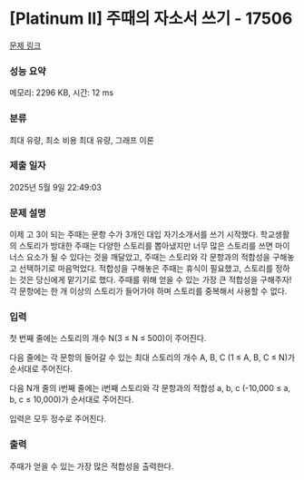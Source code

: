 # [Platinum II] 주때의 자소서 쓰기 - 17506 

[문제 링크](https://www.acmicpc.net/problem/17506) 

### 성능 요약

메모리: 2296 KB, 시간: 12 ms

### 분류

최대 유량, 최소 비용 최대 유량, 그래프 이론

### 제출 일자

2025년 5월 9일 22:49:03

### 문제 설명

<p>이제 고 3이 되는 주때는 문항 수가 3개인 대입 자기소개서를 쓰기 시작했다. 학교생활의 스토리가 방대한 주때는 다양한 스토리를 뽑아냈지만 너무 많은 스토리를 쓰면 마이너스 요소가 될 수 있다는 것을 깨달았고, 주때는 스토리와 각 문항과의 적합성을 구해놓고 선택하기로 마음먹었다. 적합성을 구해놓은 주때는 휴식이 필요했고, 스토리를 정하는 것은 당신에게 맡기기로 했다. 주때를 위해 얻을 수 있는 가장 큰 적합성을 구해주자! 각 문항에는 한 개 이상의 스토리가 들어가야 하며 스토리를 중복해서 사용할 수 없다.</p>

### 입력 

 <p>첫 번째 줄에는 스토리의 개수 N(3 ≤ N ≤ 500)이 주어진다.</p>

<p>다음 줄에는 각 문항의 들어갈 수 있는 최대 스토리의 개수 A, B, C (1 ≤ A, B, C ≤ N)가 순서대로 주어진다.</p>

<p>다음 N개 줄의 i번째 줄에는 i번째 스토리와 각 문항과의 적합성 a, b, c (-10,000 ≤ a, b, c ≤ 10,000)가 순서대로 주어진다.</p>

<p>입력은 모두 정수로 주어진다.</p>

### 출력 

 <p>주때가 얻을 수 있는 가장 많은 적합성을 출력한다.</p>

